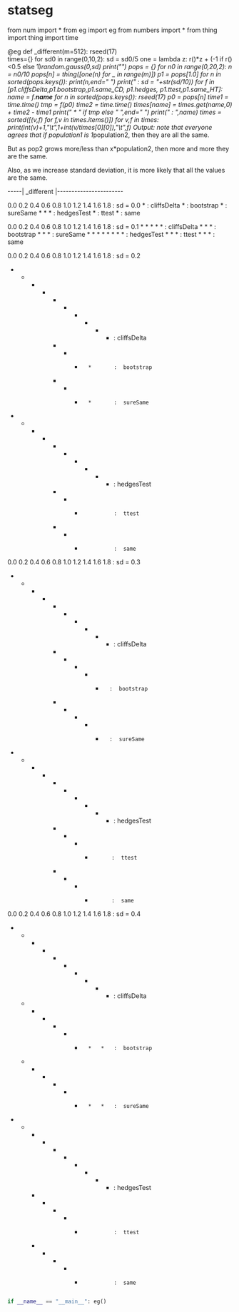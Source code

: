 
# statseg

from num import *
from eg import eg
from numbers import *
from thing import thing
import time


@eg
def _different(m=512):
  rseed(17)  
  times={}
  for sd0 in range(0,10,2):
    sd = sd0/5
    one = lambda z: r()*z + (-1 if r() <0.5 else 1)*random.gauss(0,sd)
    print("")
    pops = {}
    for n0 in range(0,20,2):
      n       = n0/10
      pops[n] = thing([one(n) for _ in range(m)])
    p1 = pops[1.0]
    for n in sorted(pops.keys()):
       print(n,end=" ")
    print(" :  sd = "+str(sd/10))
    for f in [p1.cliffsDelta,p1.bootstrap,p1.same_CD,
              p1.hedges, p1.ttest,p1.same_HT]:
      name = f.__name__
      for n in sorted(pops.keys()):
        rseed(17)
        p0 = pops[n]
        time1 = time.time()
        tmp = f(p0)
        time2 = time.time()
        times[name] = times.get(name,0) + time2 - time1
        print(" * " if tmp else "   ",end=" ")
      print(" : ",name)
  times = sorted([(v,f) for f,v in times.items()])
  for v,f in times:
    print(int(v)+1,"\t",1+int(v/times[0][0]),"\t",f)
Output: note that everyone agrees that if
population1 is 1*population2, then they are all the same.

But as pop2 grows more/less than x*population2, then
more and more they are the same. 

Also, as we increase standard deviation, it is more
likely that all the values are the same.

-----| _different |-----------------------

0.0 0.2 0.4 0.6 0.8 1.0 1.2 1.4 1.6 1.8  :  sd = 0.0
                     *                   :  cliffsDelta
                     *                   :  bootstrap
                     *                   :  sureSame
                 *   *   *               :  hedgesTest
                     *                   :  ttest
                     *                   :  same

0.0 0.2 0.4 0.6 0.8 1.0 1.2 1.4 1.6 1.8  :  sd = 0.1
             *   *   *   *   *           :  cliffsDelta
                 *   *   *               :  bootstrap
                 *   *   *               :  sureSame
         *   *   *   *   *   *   *   *   :  hedgesTest
                 *   *   *               :  ttest
                 *   *   *               :  same

0.0 0.2 0.4 0.6 0.8 1.0 1.2 1.4 1.6 1.8  :  sd = 0.2
 *   *   *   *   *   *   *   *   *   *   :  cliffsDelta
                 *   *   *       *       :  bootstrap
                 *   *   *       *       :  sureSame
 *   *   *   *   *   *   *   *   *   *   :  hedgesTest
                 *   *   *               :  ttest
                 *   *   *               :  same

0.0 0.2 0.4 0.6 0.8 1.0 1.2 1.4 1.6 1.8  :  sd = 0.3
 *   *   *   *   *   *   *   *   *   *   :  cliffsDelta
                 *   *   *   *   *       :  bootstrap
                 *   *   *   *   *       :  sureSame
 *   *   *   *   *   *   *   *   *   *   :  hedgesTest
                 *   *   *   *           :  ttest
                 *   *   *   *           :  same

0.0 0.2 0.4 0.6 0.8 1.0 1.2 1.4 1.6 1.8  :  sd = 0.4
 *   *   *   *   *   *   *   *   *   *   :  cliffsDelta
     *   *   *   *   *   *       *   *   :  bootstrap
     *   *   *   *   *   *       *   *   :  sureSame
 *   *   *   *   *   *   *   *   *   *   :  hedgesTest
         *   *   *   *   *               :  ttest
         *   *   *   *   *               :  same

```python

if __name__ == "__main__": eg()
```

